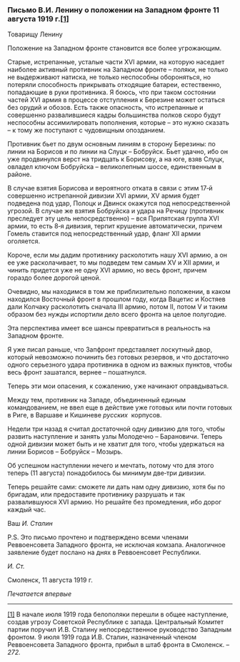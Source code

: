 ### Письмо В.И. Ленину о положении на Западном фронте 11 августа 1919 г.[**[1]**](#_ftn1)

Товарищу Ленину

Положение на Западном фронте становится все более угрожающим.

Старые, истрепанные, усталые части XVI армии, на которую наседает наиболее активный противник на Западном фронте – поляки, не только не выдерживают натиска, не только неспособны обороняться, но потеряли способность прикрывать отходящие батареи, естественно, попадающие в руки противника. Я боюсь, что при таком состоянии частей XVI армия в процессе отступления к Березине может остаться без орудий и обозов. Есть также опасность, что истрепанные и совершенно развалившиеся кадры большинства полков скоро будут неспособны ассимилировать пополнения, которые – это нужно сказать – к тому же поступают с чудовищным опозданием.

Противник бьет по двум основным линиям в сторону Березины: по линии на Борисов и по линии на Слуцк – Бобруйск. Бьет удачно, ибо он уже продвинулся верст на тридцать к Борисову, а на юге, взяв Слуцк, овладел ключом Бобруйска – великолепным шоссе, единственным в районе.

В случае взятия Борисова и вероятного отката в связи с этим 17‑й совершенно истрепанной дивизии XVI армии, XV армия будет подведена под удар, Полоцк и Двинск окажутся под непосредственной угрозой. В случае же взятия Бобруйска и удара на Речицу (противник преследует эту цель непосредственно) – вся Припятская группа XVI армии, то есть 8‑я дивизия, терпит крушение автоматически, причем Гомель ставится под непосредственный удар, фланг XII армии оголяется.

Короче, если мы дадим противнику расколотить нашу XVI армию, а он ее уже расколачивает, то мы подведем тем самым XV и XII армии, и чинить придется уже не одну XVI армию, но весь фронт, причем гораздо более дорогой ценой.

Очевидно, мы находимся в том же приблизительно положении, в каком находился Восточный фронт в прошлом году, когда Вацетис и Костяев дали Колчаку расколотить сначала III армию, потом II, потом V и таким образом без нужды испортили дело всего фронта на целое полугодие.

Эта перспектива имеет все шансы превратиться в реальность на Западном фронте.

Я уже писал раньше, что Запфронт представляет лоскутный двор, который невозможно починить без готовых резервов, и что достаточно одного серьезного удара противника в одном из важных пунктов, чтобы весь фронт зашатался, вернее – пошатнулся.

Теперь эти мои опасения, к сожалению, уже начинают оправдываться.

Между тем, противник на Западе, объединенный единым командованием, не ввел еще в действие уже готовых или почти готовых в Риге, в Варшаве и Кишиневе _русских_  корпусов.

Недели три назад я считал достаточной одну дивизию для того, чтобы развить наступление и занять узлы Молодечно – Барановичи. Теперь одной дивизии может быть и не хватит для того, чтобы удержаться на линии Борисов – Бобруйск – Мозырь.

Об успешном наступлении нечего и мечтать, потому что для этого теперь (11 августа) понадобилось бы минимум две‑три дивизии.

Теперь решайте сами: сможете ли дать нам одну дивизию, хотя бы по бригадам, или предоставите противнику разрушать и так развалившуюся XVI армию. Но решайте без промедления, ибо дорог каждый час.

Ваш _И. Сталин_

P.S. Это письмо прочтено и подтверждено всеми членами Реввоенсовета Западного фронта, не исключая комзапа. Аналогичное заявление будет послано на днях в Реввоенсовет Республики.

_И. Ст._

Смоленск, 11 августа 1919 г.

_Печатается впервые_

  

---

[[1]](#_ftnref1) В начале июля 1919 года белополяки перешли в общее наступление, создав угрозу Советской Республике с запада. Центральный Комитет партии поручил И.В. Сталину непосредственное руководство Западным фронтом. 9 июля 1919 года И.В. Сталин, назначенный членом Реввоенсовета Западного фронта, прибыл в штаб фронта в Смоленск. – _272._